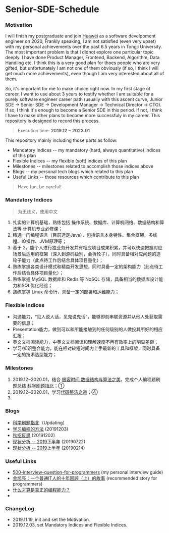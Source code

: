 # Senior-SDE-Schedule

### Motivation

I will finish my postgraduate and join [Huawei](https://www.huawei.com/cn/) as a software develpoment engineer on 2020, Frankly speaking, I am not satisfied (even very upset) with my personal achievements over the past 6.5 years in Tongji University. The most important problem is that I didnot explore one particular topic deeply. I have done Product Manager, Frontend, Backend, Algorithm, Data Handling etc. I think this is a very good plan for thoes people who are very gifted, but unfortunately I am not one of them obviously (if so, I think I will get much more achievements), even though I am very interested about all of them.

So, it's important for me to make choice right now. In my first stage of career, I want to use about 3 years to testify whether I am suitable for a purely software engineer career path (usually with this ascent curve, Junior SDE -> Senior SDE -> Development Manager -> Technical Director -> CTO). If so, I think it's enough to become a Senior SDE in this period. If not, I think I have to make other plans to become more successfuly in my career. This repository is designed to record this process.

> Execution time: **2019.12 ~ 2023.01**

This repository mainly including those parts as follow:

* Mandatory Indices -- my mandatory (hard, always quantitative) indices of this plan
* Flexible Indices -- my flexible (soft) indices of this plan 
* Milestones -- milestones related to accomplish those indices above
* Blogs -- my personal tech blogs which related to this plan
* Useful Links -- those resources which contribute to this plan

> Have fun, be careful!

### Mandatory Indices

> 为无歧义，使用中文

1. 扎实的计算机基础，熟练包括 操作系统、数据库、计算机网络、数据结构和算法等 计算机专业必修课；
2. 精通一门编程语言（目前选定Java），包括语言本身特性、集合框架、多线程、IO操作、JVM原理等；
3. 基于 2，能个人进行独业务开发并有相应项目成果积累，并可以快速把握对应场景后适用的框架（深入到源码级别，会拆轮子），同时具备相对应问题的造轮子能力（此点待工作后结合具体项目量化）；
4. 熟练掌握各类设计模式和精益开发思想，同时具备一定的架构能力（此点待工作后结合具体项目量化）；
5. 熟练掌握 MySQL 数据库和 Redis 等 NoSQL 存储，具备相当的数据库设计能力和SQL优化经验；
6. 熟练掌握 Linux 命令行，具备一定的部署和运维能力；

### Flexible Indices

* 沟通能力，“见人说人话，见鬼说鬼话”，能够即刻串联资源并从他人处获取需要的信息；
* Presentation能力，做到可以和所能接触到的任何级别的人做投其所好的相应汇报；
* 英文文档阅读能力，中英文文档阅读和理解速度不再有效率上的明显差距；
* 学习/知识整合能力，能在相对较短时间内上手最新的工具和框架，同时具备一定的技术选型能力；

### Milestones

1. 2019.12~2020.01，结合 [极客时间 数据结构与算法之美](https://time.geekbang.org/column/intro/126)，完成个人编程题刷题总结 [科学刷题指北](./blogs/科学刷题指北.md)；①
2. 2019.12~2020.01，学习[代码整洁之道](https://book.douban.com/subject/4199741/)；④
3. 

### Blogs

* [科学刷题指北](./blogs/科学刷题指北.md)（Updating）
* [学习编程的方法](./blogs/学习编程的方法.md) (20191203)
* [秋招反思](./blogs/秋招反思.md) (20191202)
* [现状分析 -- 2019下半年](./blogs/现状分析-2019下半年.md) (20190722)
* [现状分析 -- 2019上半年](./blogs/现状分析-2019上半年.md) (20190214)

### Useful Links

* [500-interview-question-for-programmers](https://github.com/KrisCheng/500-interview-question-for-programmers) (my personal interview guide)
* [金旭亮：一个普通IT人的十年回顾（上）的故事](http://www.fantiz5.com/gs/lizhi/mem/memooswsn.html) (recommended story for programmers)
* [什么才算是真正的编程能力？](https://www.zhihu.com/question/31034164)
* 

### ChangeLog

* 2019.11.19, init and set the Motivation.
* 2019.12.03, set Mandatory Indices and Flexible Indices.